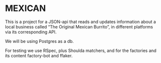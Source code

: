 # MEXICAN

This is a project for a JSON-api that reads and updates information about a local business called “The Original Mexican Burrito”, in different platforms via its corresponding API.

We will be using Postgres as a db.

For testing we use RSpec, plus Shoulda matchers, and for the factories and its content factory-bot and ffaker.



